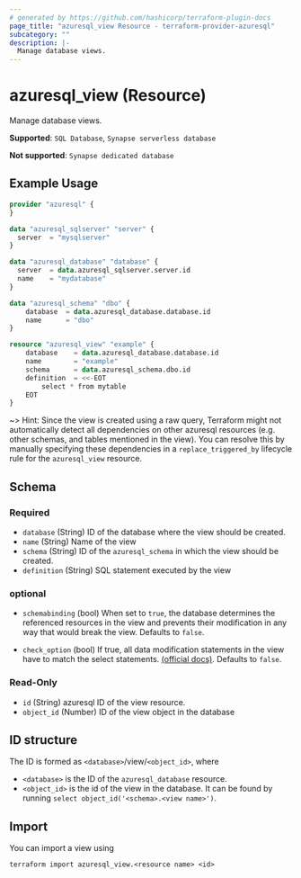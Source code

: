 ```yaml
---
# generated by https://github.com/hashicorp/terraform-plugin-docs
page_title: "azuresql_view Resource - terraform-provider-azuresql"
subcategory: ""
description: |-
  Manage database views.
---
```


# azuresql_view (Resource)

Manage database views.

**Supported**: `SQL Database`, `Synapse serverless database` 

**Not supported**: `Synapse dedicated database`


## Example Usage

```terraform
provider "azuresql" {
}

data "azuresql_sqlserver" "server" {
  server  = "mysqlserver"
}

data "azuresql_database" "database" {
  server  = data.azuresql_sqlserver.server.id
  name    = "mydatabase"
}

data "azuresql_schema" "dbo" {
    database  = data.azuresql_database.database.id
    name      = "dbo"
}

resource "azuresql_view" "example" {
    database    = data.azuresql_database.database.id
    name        = "example"
    schema      = data.azuresql_schema.dbo.id
    definition  = <<-EOT
        select * from mytable
    EOT
}

```

~> Hint: Since the view is created using a raw query, Terraform might not automatically detect all dependencies on other azuresql resources (e.g. other schemas, and tables mentioned in the view). You can resolve this by manually specifying these dependencies in a `replace_triggered_by` lifecycle rule for the `azuresql_view` resource.

<!-- schema generated by tfplugindocs -->
## Schema

### Required

- `database` (String) ID of the database where the view should be created.
- `name` (String) Name of the view
- `schema` (String) ID of the `azuresql_schema` in which the view should be created.
- `definition` (String) SQL statement executed by the view

### optional

- `schemabinding` (bool) When set to `true`, the database determines the referenced resources in the view and prevents their modification in any way that would break the view. Defaults to `false`.

- `check_option` (bool) If true, all data modification statements in the view have to match the select statements. [(official docs)](https://learn.microsoft.com/en-us/sql/t-sql/statements/create-view-transact-sql?view=sql-server-ver16#check-option). Defaults to `false`.

### Read-Only

- `id` (String)  azuresql ID of the view resource.
- `object_id` (Number) ID of the view object in the database

## ID structure

The ID is formed as `<database>`/view/`<object_id>`, where
* `<database>` is the ID of the `azuresql_database` resource.
* `<object_id>` is the id of the view in the database. It can be found by running `select object_id('<schema>.<view name>')`.

## Import

You can import a view using 

```terraform import azuresql_view.<resource name> <id>```